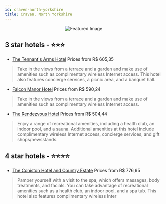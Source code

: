 ```yaml
---
id: craven-north-yorkshire
title: Craven, North Yorkshire
---
```


<center><img src="https://i.travelapi.com/hotels/4000000/3810000/3809800/3809797/b7d9df62_z.jpg" alt="Featured Image" /></center>


##  3 star hotels - ⭐️⭐️⭐️

-    [The Tennant's Arms Hotel](https://us.hurb.com/hotels/craven/the-tennant-s-arms-hotel-JNP-JP843074?cmp=18055) Prices from R$ 605,35
   > Take in the views from a terrace and a garden and make use of amenities such as complimentary wireless Internet access. This hotel also features concierge services, a picnic area, and a banquet hall.
-    [Falcon Manor Hotel](https://us.hurb.com/hotels/craven/falcon-manor-hotel-JNP-JP554013?cmp=18055) Prices from R$ 590,24
   > Take in the views from a terrace and a garden and make use of amenities such as complimentary wireless Internet access.
-    [The Rendezvous Hotel](https://us.hurb.com/hotels/craven/the-rendezvous-hotel-JNP-JP732712?cmp=18055) Prices from R$ 504,44
   > Enjoy a range of recreational amenities, including a health club, an indoor pool, and a sauna. Additional amenities at this hotel include complimentary wireless Internet access, concierge services, and gift shops/newsstands.

##  4 star hotels - ⭐️⭐️⭐️⭐️

-    [The Coniston Hotel and Country Estate](https://us.hurb.com/hotels/craven/the-coniston-hotel-and-country-estate-JNP-JP748212?cmp=18055) Prices from R$ 776,95
   > Pamper yourself with a visit to the spa, which offers massages, body treatments, and facials. You can take advantage of recreational amenities such as a health club, an indoor pool, and a spa tub. This hotel also features complimentary wireless Inter
